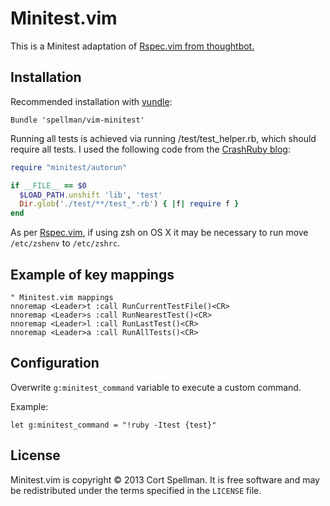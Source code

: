 # Minitest.vim

This is a Minitest adaptation of [Rspec.vim from thoughtbot.](https://github.com/thoughtbot/vim-rspec)

## Installation

Recommended installation with [vundle](https://github.com/gmarik/vundle):

```vim
Bundle 'spellman/vim-minitest'
```

Running all tests is achieved via running <project root>/test/test_helper.rb, which should require all tests.
I used the following code from the [CrashRuby blog](http://crashruby.com/2013/05/10/running-a-minitest-suite/):
```ruby
require "minitest/autorun"

if __FILE__ == $0
  $LOAD_PATH.unshift 'lib', 'test'
  Dir.glob('./test/**/test_*.rb') { |f| require f }
end
```

As per [Rspec.vim](https://github.com/thoughtbot/vim-rspec), if using zsh on OS X it may be necessary to run move `/etc/zshenv` to `/etc/zshrc`.

## Example of key mappings

```vim
" Minitest.vim mappings
nnoremap <Leader>t :call RunCurrentTestFile()<CR>
nnoremap <Leader>s :call RunNearestTest()<CR>
nnoremap <Leader>l :call RunLastTest()<CR>
nnoremap <Leader>a :call RunAllTests()<CR>
```

## Configuration

Overwrite `g:minitest_command` variable to execute a custom command.

Example:

```vim
let g:minitest_command = "!ruby -Itest {test}"
```

## License

Minitest.vim is copyright © 2013 Cort Spellman. It is free software and may be
redistributed under the terms specified in the `LICENSE` file.

